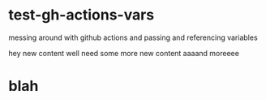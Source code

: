 # test-gh-actions-vars
messing around with github actions and passing and referencing variables

hey new content
well need some more new content
aaaand moreeee

# blah
